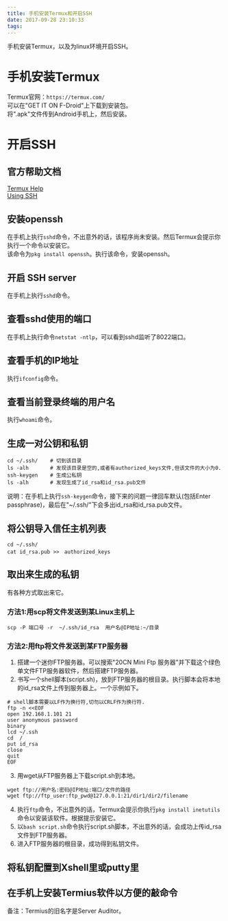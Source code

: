 ```yaml
---
title: 手机安装Termux和开启SSH
date: 2017-09-28 23:10:33
tags:
---
```

手机安装Termux，以及为linux环境开启SSH。

<!-- more -->

# 手机安装Termux  
Termux官网：`https://termux.com/`  
可以在"GET IT ON F-Droid"上下载到安装包。  
将".apk"文件传到Android手机上，然后安装。  

# 开启SSH

## 官方帮助文档  
[Termux Help](https://termux.com/help.html)  
[Using SSH](https://termux.com/ssh.html)  

## 安装openssh  
在手机上执行`sshd`命令，不出意外的话，该程序尚未安装。然后Termux会提示你执行一个命令以安装它。  
该命令为`pkg install openssh`。执行该命令，安装openssh。  

## 开启 SSH server  
在手机上执行`sshd`命令。  

## 查看sshd使用的端口  
在手机上执行命令`netstat -ntlp`，可以看到sshd监听了8022端口。  

## 查看手机的IP地址  
执行`ifconfig`命令。  

## 查看当前登录终端的用户名  
执行`whoami`命令。  

## 生成一对公钥和私钥  
```
cd ~/.ssh/    # 切到该目录
ls -alh       # 发现该目录是空的,或者有authorized_keys文件,但该文件的大小为0.
ssh-keygen    # 生成公私钥
ls -alh       # 发现生成了id_rsa和id_rsa.pub文件
```
说明：在手机上执行`ssh-keygen`命令，接下来的问题一律回车默认(包括Enter passphrase)，最后在"~/.ssh/"下会多出id_rsa和id_rsa.pub文件。  

## 将公钥导入信任主机列表  
```
cd ~/.ssh/
cat id_rsa.pub >>　authorized_keys
```

## 取出来生成的私钥  
有各种方式取出来它。  

### 方法1:用scp将文件发送到某Linux主机上  
```
scp -P 端口号 -r  ~/.ssh/id_rsa  用户名@IP地址:~/目录
```

### 方法2:用ftp将文件发送到某FTP服务器  
1. 搭建一个迷你FTP服务器。可以搜索"20CN Mini Ftp 服务器"并下载这个绿色单文件FTP服务器软件，然后搭建FTP服务器。  
2. 书写一个shell脚本(script.sh)，放到FTP服务器的根目录。执行脚本会将本地的id_rsa文件上传到服务器上。一个示例如下。  
```
# shell脚本需要以LF作为换行符,切勿以CRLF作为换行符.
ftp -n <<EOF
open 192.168.1.101 21
user anonymous password
binary
lcd ~/.ssh
cd  /
put id_rsa
close
quit
EOF
```
3. 用wget从FTP服务器上下载script.sh到本地。  
```
wget ftp://用户名:密码@IP地址:端口/文件的路径
wget ftp://ftp_user:ftp_pwd@127.0.0.1:21/dir1/dir2/filename
```
4. 执行`ftp`命令，不出意外的话，Termux会提示你执行`pkg install inetutils`命令以安装该软件。根据提示安装它。  
5. 以`bash script.sh`命令执行script.sh脚本，不出意外的话，会成功上传id_rsa文件到FTP服务器。  
6. 进入FTP服务器的根目录，成功得到私钥文件。  

## 将私钥配置到Xshell里或putty里  

## 在手机上安装Termius软件以方便的敲命令  
备注：Termius的旧名字是Server Auditor。  
